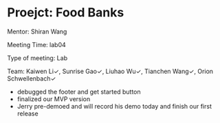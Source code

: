 # Proejct: Food Banks

Mentor: Shiran Wang

Meeting Time: lab04

Type of meeting: Lab

Team: Kaiwen Li✓, Sunrise Gao✓, Liuhao Wu✓, Tianchen Wang✓, Orion Schwellenbach✓

- debugged the footer and get started button
- finalized our MVP version
- Jerry pre-demoed and will record his demo today and finish our first release
